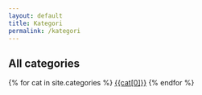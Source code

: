 ```yaml
---
layout: default
title: Kategori
permalink: /kategori
---
```


<section class="small-intro">
  <div class="container">
    <h2>
      All categories
    </h2>
  </div>
</section>
<section class="">
  <nav class="flex flex-wrap items-center">
    {% for cat in site.categories %}
        <!-- {% for inner in cat%} {% if forloop.first == true %} -->
          <a class="p-2 text-dark" href="/categories/{{cat[0]}}">{{cat[0]}}</a>
        <!-- {% endif %} {% endfor %} -->
      {% endfor %}
  </nav>
</section>
